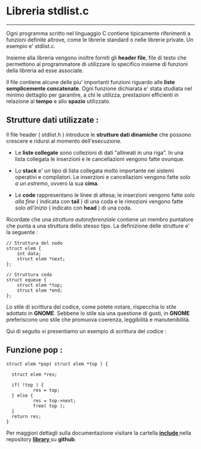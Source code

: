 Libreria stdlist.c
===================

----------

Ogni programma scritto nel linguaggio C contiene tipicamente
riferimenti a funzioni definite altrove, come le librerie standard
o nelle librerie private. Un esempio e' stdlist.c.

Insieme alla libreria vengono inoltre forniti gli **header
file**, file di testo che permettono al programmatore di utilizzare
lo specifico insieme di funzioni della libreria ad esse associate.

Il file contiene alcune delle piu' importanti funzioni riguardo
alle **liste semplicemente concatenate**. Ogni funzione dichiarata e'
stata studiata nel minimo dettaglio per garantire, a chi le utilizza,
prestazioni efficienti in relazione al **tempo** e allo **spazio** utilizzato.



Strutture dati utilizzate :
----------

Il file header ( stdlist.h ) introduce le **strutture dati dinamiche** che
possono crescere e ridursi al momento dell'esecuzione.

- Le **liste collegate** sono collezioni di dati "allineati in una riga".
  In una lista collegata le inserzioni e le cancellazioni vengono fatte
  ovunque.

- Lo **stack** e' un tipo di lista collegata molto importante nei sistemi
  operativi e compilatori. Le inserzioni e cancellazioni vengono fatte
 _solo a un estremo_, ovvero la sua **cima**.

- Le **code** rappresentano le linee di attesa; le inserzioni vengono fatte
  _solo alla fine_ ( indicata con **tail** ) di una coda e le rimozioni
  vengono fatte _solo all'inizio_ ( indicato con **head** ) di una coda.

Ricordate che una _struttura autoreferenziale_ contiene un membro puntatore
che punta a una struttura dello stesso tipo. La definizione delle strutture
e' la seguente :

```
// Struttura del nodo
struct elem {
    int data;
    struct elem *next;
};

// Struttura coda
struct equeue {
    struct elem *top;
    struct elem *end;
};
```

Lo stile di scrittura del codice, come potete notare, rispecchia lo 
stile adottato in **GNOME**. Sebbene lo stile sia una questione di gusti, in 
**GNOME** preferiscono uno stile che promuova coerenza, leggibilità e 
manutenibilità. 

Qui di seguito vi presentiamo un esempio di scrittura del codice :

Funzione pop :
----------

```
struct elem *pop( struct elem *top ) {

  struct elem *res;

  if( !top ) {
          res = top;
  } else {
          res = top->next;
          free( top );
  }
  return res;
}
```

Per maggiori dettagli sulla documentazione visitare la cartella **[ include ]( https://github.com/GiandomenicoIameo/library/include )** nella
repository **[ library ]( https://github.com/GiandomenicoIameo/library )** su **github**.
